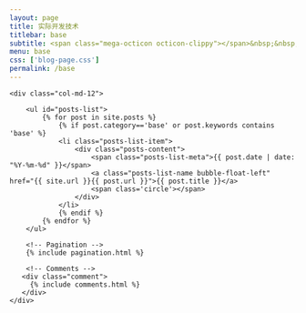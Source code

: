 ```yaml
---
layout: page
title: 实际开发技术
titlebar: base
subtitle: <span class="mega-octicon octicon-clippy"></span>&nbsp;&nbsp; 理论用于实战
menu: base
css: ['blog-page.css']
permalink: /base
---
```


<div class="row">

    <div class="col-md-12">

        <ul id="posts-list">
            {% for post in site.posts %}
                {% if post.category=='base' or post.keywords contains 'base' %}
                <li class="posts-list-item">
                    <div class="posts-content">
                        <span class="posts-list-meta">{{ post.date | date: "%Y-%m-%d" }}</span>
                        <a class="posts-list-name bubble-float-left" href="{{ site.url }}{{ post.url }}">{{ post.title }}</a>
                        <span class='circle'></span>
                    </div>
                </li>
                {% endif %}
            {% endfor %}
        </ul> 

        <!-- Pagination -->
        {% include pagination.html %}

        <!-- Comments -->
       <div class="comment">
         {% include comments.html %}
       </div>
    </div>

</div>
<script>
    $(document).ready(function(){

        // Enable bootstrap tooltip
        $("body").tooltip({ selector: '[data-toggle=tooltip]' });

    });
</script>
